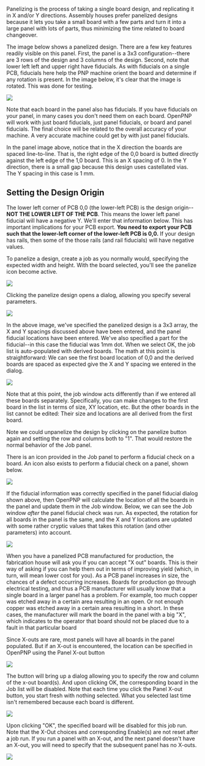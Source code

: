 Panelizing is the process of taking a single board design, and replicating it in X and/or Y directions. Assembly houses prefer panelized designs because it lets you take a small board with a few parts and turn it into a large panel with lots of parts, thus minimizing the time related to board changeover. 

The image below shows a panelized design. There are a few key features readily visible on this panel. First, the panel is a 3x3 configuration--there are 3 rows of the design and 3 columns of the design. Second, note that lower left left and upper right have fiducials. As with fiducials on a single PCB, fiducials here help the PNP machine orient the board and determine if any rotation is present. In the image below, it's clear that the image is rotated. This was done for testing.

![](https://cloud.githubusercontent.com/assets/24760857/24583526/f4908b70-1701-11e7-8f6c-890540e15435.png)

Note that each board in the panel also has fiducials. If you have fiducials on your panel, in many cases you don't need them on each board. OpenPNP will work with just board fiducials, just panel fiducials, or board and panel fiducials. The final choice will be related to the overall accuracy of your machine. A very accurate machine could get by with just panel fiducials. 

In the panel image above, notice that in the X direction the boards are spaced line-to-line. That is, the right edge of the 0,0 board is butted directly against the left edge of the 1,0 board. This is an X spacing of 0. In the Y direction, there is a small gap because this design uses castellated vias. The Y spacing in this case is 1 mm. 

## Setting the Design Origin 

The lower left corner of PCB 0,0 (the lower-left PCB) is the design origin--**NOT THE LOWER LEFT OF THE PCB**. This means the lower left panel fiducial will have a negative Y. We'll enter that information below. This has important implications for your PCB export. **You need to export your PCB such that the lower-left corner of the lower-left PCB is 0,0.** If your design has rails, then some of the those rails (and rail fiducials) will have negative values. 

To panelize a design, create a job as you normally would, specifying the expected width and height. With the board selected, you'll see the panelize icon become active.

![](https://cloud.githubusercontent.com/assets/24760857/24589463/76e48fa8-178f-11e7-9668-61875589a153.png)

Clicking the panelize design opens a dialog, allowing you specify several parameters. 

![](https://cloud.githubusercontent.com/assets/24760857/24589462/76e110e4-178f-11e7-9085-8078d84d2ee7.png)

In the above image, we've specified the panelized design is a 3x3 array, the X and Y spacings discussed above have been entered, and the panel fiducial locations have been entered. We've also specified a part for the fiducial--in this case the fiducial was 1mm dot. When we select OK, the job list is auto-populated with derived boards. The math at this point is straightforward: We can see the first board location of 0,0 and the derived boards are spaced as expected give the X and Y spacing we entered in the dialog. 

![](https://cloud.githubusercontent.com/assets/24760857/24589460/76d4d0d6-178f-11e7-8112-c5066a2eba87.png)

Note that at this point, the job window acts differently than if we entered all these boards separately. Specifically, you can make changes to the first board in the list in terms of size, XY location, etc. But the other boards in the list cannot be edited: Their size and locations are all derived from the first board. 

Note we could unpanelize the design by clicking on the panelize button again and setting the row and columns both to "1". That would restore the normal behavior of the Job panel.

There is an icon provided in the Job panel to perform a fiducial check on a board. An icon also exists to perform a fiducial check on a panel, shown below.

![](https://cloud.githubusercontent.com/assets/24760857/24589461/76d76ef4-178f-11e7-8756-42ddbb2a25a1.png)

If the fiducial information was correctly specified in the panel fiducial dialog shown above, then OpenPNP will calculate the location of all the boards in the panel and update them in the Job window. Below, we can see the Job window _after_ the panel fiducial check was run. As expected, the rotation for all boards in the panel is the same, and the X and Y locations are updated with some rather cryptic values that takes this rotation (and other parameters) into account. 

![](https://cloud.githubusercontent.com/assets/24760857/24589459/76d47ce4-178f-11e7-9e84-810764bc1c1b.png)

When you have a panelized PCB manufactured for production, the fabrication house will ask you if you can accept "X out" boards. This is their way of asking if you can help them out in terms of improving yield (which, in turn, will mean lower cost for you). As a PCB panel increases in size, the chances of a defect occurring increases. Boards for production go through electrical testing, and thus a PCB manufacturer will usually know that a single board in a larger panel has a problem. For example, too much copper was etched away in a certain area resulting in an open. Or not enough copper was etched away in a certain area resulting in a short. In these cases, the manufacturer will mark the board in the panel with a big "X", which indicates to the operator that board should not be placed due to a fault in that particular board

Since X-outs are rare, most panels will have all boards in the panel populated. But if an X-out is encountered, the location can be specified in OpenPNP using the Panel X-out button

![](https://cloud.githubusercontent.com/assets/24760857/24589458/76d4705a-178f-11e7-8648-3e26e4fc7d99.png)

The button will bring up a dialog allowing you to specify the row and column of the x-out board(s). And upon clicking OK, the corresponding board in the Job list will be disabled. Note that each time you click the Panel X-out button, you start fresh with nothing selected. What you selected last time isn't remembered because each board is different. 

![](https://cloud.githubusercontent.com/assets/24760857/24589457/76d2ae0a-178f-11e7-867d-434e5a1769cb.png)

Upon clicking "OK", the specified board will be disabled for this job run. Note that the X-Out choices and corresponding Enable(s) are not reset after a job run. If you run a panel with an X-out, and the next panel doesn't have an X-out, you will need to specify that the subsequent panel has no X-outs. 

![](https://cloud.githubusercontent.com/assets/24760857/24589456/76d15712-178f-11e7-9214-fd2068b85fef.png)
